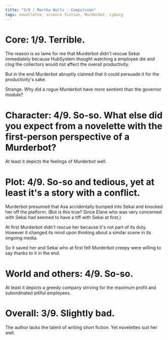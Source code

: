 ```yaml
---
title: "3/9 | Martha Wells - Compulsion"
tags: novellette, science fiction, Murderbot, cyborg
---
```


# Core: 1/9. Terrible.
The reason is so lame for me that Murderbot didn't rescue Sekai immediately because HubSystem thought watching a employee die and clog the collectors would not affect the overall productivity.

But in the end Murderbot abruptly claimed that it could persuade it for the productivity's sake.

Strange. Why did a rogue Murderbot have more sentient than the governor module?

# Character: 4/9. So-so. What else did you expect from a novelette with the first-person perspective of a Murderbot?
At least it depicts the feelings of Murderbot well.

# Plot: 4/9. So-so and tedious, yet at least it's a story with a conflict.
Murderbot presumed that Asa accidentally bumped into Sekai and knocked her off the platform. (But is this true? Since Elane who was very concerned with Sekai had seemed to have a tiff with Sekai at first.) 

At first Murderbot didn't rescue her because it's not part of its duty. However it changed its mind upon thinking about a similar scene in its ongoing media.

So it saved her and Sekai who at first felt Murderbot creepy were willing to say thanks to it in the end.

# World and others: 4/9. So-so.
At least it depicts a greedy company striving for the maximum profit and subordinated pitiful employees.

# Overall: 3/9. Slightly bad.
The author lacks the talent of writing short fiction. Yet novelettes suit her well.
